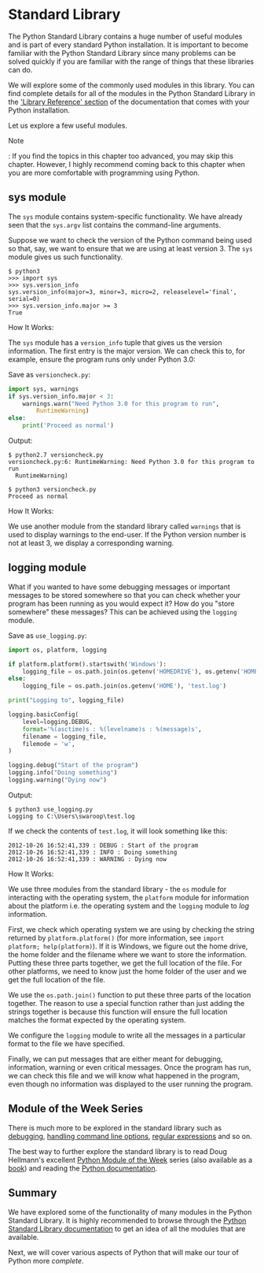 # Standard Library #

The Python Standard Library contains a huge number of useful modules
and is part of every standard Python installation. It is important to
become familiar with the Python Standard Library since many problems
can be solved quickly if you are familiar with the range of things
that these libraries can do.

We will explore some of the commonly used modules in this library. You
can find complete details for all of the modules in the Python
Standard Library in the
['Library Reference' section](http://docs.python.org/3/library/) of
the documentation that comes with your Python installation.

Let us explore a few useful modules.

Note

:   If you find the topics in this chapter too advanced, you may skip
    this chapter. However, I highly recommend coming back to this
    chapter when you are more comfortable with programming using
    Python.

## sys module ##

The `sys` module contains system-specific functionality. We have
already seen that the `sys.argv` list contains the command-line
arguments.

Suppose we want to check the version of the Python command being used
so that, say, we want to ensure that we are using at least
version 3. The `sys` module gives us such functionality.

~~~
$ python3
>>> import sys
>>> sys.version_info
sys.version_info(major=3, minor=3, micro=2, releaselevel='final', serial=0)
>>> sys.version_info.major >= 3
True
~~~

How It Works:

The `sys` module has a `version_info` tuple that gives us the version
information. The first entry is the major version. We can check this
to, for example, ensure the program runs only under Python 3.0:

Save as `versioncheck.py`:

~~~python
import sys, warnings
if sys.version_info.major < 3:
    warnings.warn("Need Python 3.0 for this program to run",
        RuntimeWarning)
else:
    print('Proceed as normal')
~~~

Output:

~~~
$ python2.7 versioncheck.py
versioncheck.py:6: RuntimeWarning: Need Python 3.0 for this program to run
  RuntimeWarning)

$ python3 versioncheck.py
Proceed as normal
~~~

How It Works:

We use another module from the standard library called `warnings` that
is used to display warnings to the end-user. If the Python version
number is not at least 3, we display a corresponding warning.

## logging module ##

What if you wanted to have some debugging messages or important
messages to be stored somewhere so that you can check whether your
program has been running as you would expect it? How do you "store
somewhere" these messages? This can be achieved using the `logging`
module.

Save as `use_logging.py`:

~~~python
import os, platform, logging

if platform.platform().startswith('Windows'):
    logging_file = os.path.join(os.getenv('HOMEDRIVE'), os.getenv('HOMEPATH'), 'test.log')
else:
    logging_file = os.path.join(os.getenv('HOME'), 'test.log')

print("Logging to", logging_file)

logging.basicConfig(
    level=logging.DEBUG,
    format='%(asctime)s : %(levelname)s : %(message)s',
    filename = logging_file,
    filemode = 'w',
)

logging.debug("Start of the program")
logging.info("Doing something")
logging.warning("Dying now")
~~~

Output:

~~~
$ python3 use_logging.py
Logging to C:\Users\swaroop\test.log
~~~

If we check the contents of `test.log`, it will look something like
this:

~~~
2012-10-26 16:52:41,339 : DEBUG : Start of the program
2012-10-26 16:52:41,339 : INFO : Doing something
2012-10-26 16:52:41,339 : WARNING : Dying now
~~~

How It Works:

We use three modules from the standard library - the `os` module for
interacting with the operating system, the `platform` module for
information about the platform i.e. the operating system and the
`logging` module to *log* information.

First, we check which operating system we are using by checking the
string returned by `platform.platform()` (for more information, see
`import platform; help(platform)`). If it is Windows, we figure out
the home drive, the home folder and the filename where we want to
store the information. Putting these three parts together, we get the
full location of the file. For other platforms, we need to know just
the home folder of the user and we get the full location of the file.

We use the `os.path.join()` function to put these three parts of the
location together. The reason to use a special function rather than
just adding the strings together is because this function will ensure
the full location matches the format expected by the operating system.

We configure the `logging` module to write all the messages in a
particular format to the file we have specified.

Finally, we can put messages that are either meant for debugging,
information, warning or even critical messages. Once the program has
run, we can check this file and we will know what happened in the
program, even though no information was displayed to the user running
the program.

## Module of the Week Series ##

There is much more to be explored in the standard library such as
[debugging](http://docs.python.org/3/library/pdb.html),
[handling command line options](http://docs.python.org/3/library/argparse.html),
[regular expressions](http://docs.python.org/3/library/re.html) and so
on.

The best way to further explore the standard library is to read Doug
Hellmann's excellent
[Python Module of the Week](http://pymotw.com/2/contents.html) series
(also available as a
[book](http://doughellmann.com/python-standard-library-by-example))
and reading the [Python documentation](http://docs.python.org/3/).

## Summary ##

We have explored some of the functionality of many modules in the
Python Standard Library. It is highly recommended to browse through
the
[Python Standard Library documentation](http://docs.python.org/3/library/)
to get an idea of all the modules that are available.

Next, we will cover various aspects of Python that will make our tour
of Python more *complete*.
